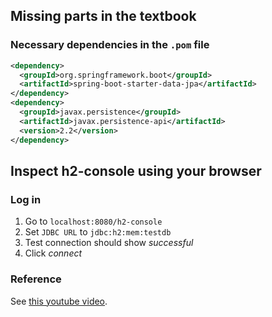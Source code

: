 ## Missing parts in the textbook
### Necessary dependencies in the ```.pom``` file
```xml
<dependency>
  <groupId>org.springframework.boot</groupId>
  <artifactId>spring-boot-starter-data-jpa</artifactId>
</dependency>
<dependency>
  <groupId>javax.persistence</groupId>
  <artifactId>javax.persistence-api</artifactId>
  <version>2.2</version>
</dependency>
```

## Inspect h2-console using your browser
### Log in
1. Go to ```localhost:8080/h2-console```
2. Set ```JDBC URL``` to ```jdbc:h2:mem:testdb```
3. Test connection should show _successful_
4. Click _connect_

### Reference
See [this youtube video](https://www.youtube.com/watch?v=tSJW5NKPhcM).
